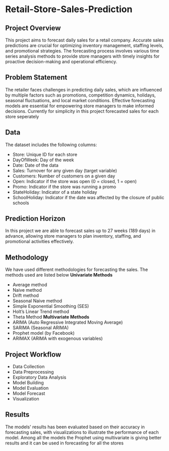 # Retail-Store-Sales-Prediction

## Project Overview
This project aims to forecast daily sales for a retail company. Accurate sales predictions are crucial for optimizing inventory management, staffing levels, and promotional strategies. The forecasting process involves various time series analysis methods to provide store managers with timely insights for proactive decision-making and operational efficiency.

## Problem Statement
The retailer faces challenges in predicting daily sales, which are influenced by multiple factors such as promotions, competition dynamics, holidays, seasonal fluctuations, and local market conditions. Effective forecasting models are essential for empowering store managers to make informed decisions. Currently for simplicity in this project forecasted sales for each store seperately

## Data
The dataset includes the following columns:
- Store: Unique ID for each store
- DayOfWeek: Day of the week
- Date: Date of the data
- Sales: Turnover for any given day (target variable)
- Customers: Number of customers on a given day
- Open: Indicator if the store was open (0 = closed, 1 = open)
- Promo: Indicator if the store was running a promo
- StateHoliday: Indicator of a state holiday
- SchoolHoliday: Indicator if the date was affected by the closure of public schools

## Prediction Horizon
In this project we are able to forecast sales up to 27 weeks (189 days) in advance, allowing store managers to plan inventory, staffing, and promotional activities effectively.

## Methodology
We have used different methodologies for forecasting the sales. The methods used are listed below
**Univariate Methods**
- Average method
- Naive method
- Drift method
- Seasonal Naive method
- Simple Exponential Smoothing (SES)
- Holt’s Linear Trend method
- Theta Method
**Multivariate Methods**
- ARIMA (Auto Regressive Integrated Moving Average)
- SARIMA (Seasonal ARIMA)
- Prophet model (by Facebook)
- ARIMAX (ARIMA with exogenous variables)

## Project Workflow
- Data Collection
- Data Preprocessing
- Exploratory Data Analysis
- Model Building
- Model Evaluation
- Model Forecast
- Visualization

## Results
The models' results has been evaluated based on their accuracy in forecasting sales, with visualizations to illustrate the performance of each model. Among all the models the Prophet using multivariate is giving better results and it can be used in forecasting for all the stores



